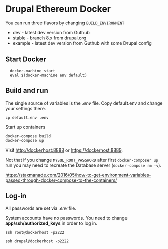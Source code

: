 # Drupal Ethereum Docker

You can run three flavors by changing `BUILD_ENVIRONMENT`

* dev    - latest dev version from Guthub
* stable - branch 8.x from drupal.org
* example - latest dev version from Guthub with some Drupal config


## Start Docker

```
  docker-machine start
  eval $(docker-machine env default)
```

## Build and run

The single source of variables is the *.env* file. 
Copy default.env and change your settings there. 

```
cp default.env .env
```


Start up containers

```
docker-compose build
docker-compose up
```
Visit [http://dockerhost:8888](http://dockerhost:8888) or [https://dockerhost:8889](https://dockerhost:8889).

Not that if you change `MYSQL_ROOT_PASSWORD` after first `docker-composer up` run you may need to recreate the Database server (`docker-compose rm -v`). 

https://staxmanade.com/2016/05/how-to-get-environment-variables-passed-through-docker-compose-to-the-containers/

## Log-in

All passwords are set via *.env* file. 

System accounts have no passwords. You need to change **app/ssh/authorized_keys** in order to log in.

```
ssh root@dockerhost -p2222
```

```
ssh drupal@dockerhost -p2222
```
